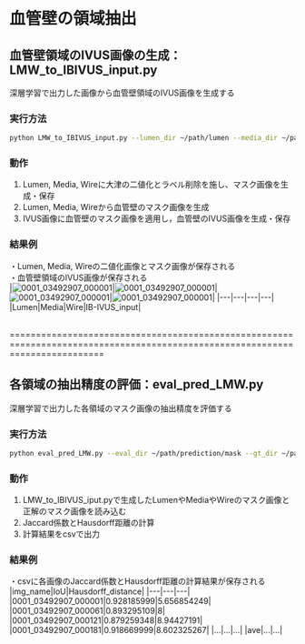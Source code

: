 # 血管壁の領域抽出
## 血管壁領域のIVUS画像の生成：LMW_to_IBIVUS_input.py
深層学習で出力した画像から血管壁領域のIVUS画像を生成する
### 実行方法
```bash
python LMW_to_IBIVUS_input.py --lumen_dir ~/path/lumen --media_dir ~/path/media --wire_dir ~/path/wire --img_dir ~path/IVUS --dest_dir ~path/output
```
### 動作
1. Lumen, Media, Wireに大津の二値化とラベル削除を施し、マスク画像を生成・保存<br>
2. Lumen, Media, Wireから血管壁のマスク画像を生成<br>
3. IVUS画像に血管壁のマスク画像を適用し，血管壁のIVUS画像を生成・保存<br>

### 結果例
・Lumen, Media, Wireの二値化画像とマスク画像が保存される<br>
・血管壁領域のIVUS画像が保存される<br>
|![0001_03492907_000001](https://github.com/RyoTakeshita0910/IVUS-2024/assets/104045526/eee15330-a28e-4379-b763-0d5e475d7c73)|![0001_03492907_000001](https://github.com/RyoTakeshita0910/IVUS-2024/assets/104045526/78de4974-b3d3-4492-a486-2dca4b6491e2)|![0001_03492907_000001](https://github.com/RyoTakeshita0910/IVUS-2024/assets/104045526/21cde1f7-4a18-4969-a108-a844213d05fe)|![0001_03492907_000001](https://github.com/RyoTakeshita0910/IVUS-2024/assets/104045526/5a9bf9b6-1a79-492d-bea6-4c3a86ee42b1)|
|---|---|---|---|
|Lumen|Media|Wire|IB-IVUS_input|

<br>
==============================================================================================================================
<br>

## 各領域の抽出精度の評価：eval_pred_LMW.py
深層学習で出力した各領域のマスク画像の抽出精度を評価する
### 実行方法
```bash
python eval_pred_LMW.py --eval_dir ~/path/prediction/mask --gt_dir ~/path/ground-truth/mask --out_csv ~/path/output/csv
```
### 動作
1. LMW_to_IBIVUS_iput.pyで生成したLumenやMediaやWireのマスク画像と正解のマスク画像を読み込む<br>
2. Jaccard係数とHausdorff距離の計算<br>
3. 計算結果をcsvで出力<br>


### 結果例
・csvに各画像のJaccard係数とHausdorff距離の計算結果が保存される
|img_name|IoU|Hausdorff_distance|
|---|---|---|
|0001_03492907_000001|0.928185999|5.656854249|
|0001_03492907_000061|0.893295109|8|
|0001_03492907_000121|0.879259348|8.94427191|
|0001_03492907_000181|0.918669999|8.602325267|
|...|...|...|
|ave|...|...|

